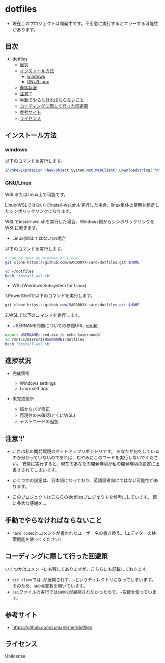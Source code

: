 # dotfiles

- 現在このプロジェクトは開発中です。不用意に実行するとエラーする可能性があります。

## 目次

- [dotfiles](#dotfiles)
  - [目次](#目次)
  - [インストール方法](#インストール方法)
    - [windows](#windows)
    - [GNU/Linux](#gnulinux)
  - [進捗状況](#進捗状況)
  - [注意'!'](#注意)
  - [手動でやらなければならないこと](#手動でやらなければならないこと)
  - [コーディングに際して行った回避策](#コーディングに際して行った回避策)
  - [参考サイト](#参考サイト)
  - [ライセンス](#ライセンス)

## インストール方法

### windows

以下のコマンドを実行します。

```powershell
Invoke-Expression (New-Object System.Net.WebClient).DownloadString('https://raw.githubusercontent.com/SARDONYX-sard/dotfiles/main/install-win.ps1')
```

### GNU/Linux

WSLまたはLinux上で可能です。

Linux(WSLではない)でinstall-wsl.shを実行した場合、linux単体の使用を想定したシンボリックリンクになります。

WSLでinstall-wsl.shを実行した場合、Windows側からシンボリックリンクをWSLに繋ぎます。

- Linux(WSLではない)の場合

以下のコマンドを実行します。

```bash
# Can be done on Windows or linux
git clone https://github.com/SARDONYX-sard/dotfiles.git $HOME

cd ~/dotfiles
bash "install-wsl.sh"
```

- WSL(Windows Subsystem for Linux)

1.PowerShellで以下のコマンドを実行します。

```powershell
git clone https://github.com/SARDONYX-sard/dotfiles.git $HOME
```

2.WSLで以下のコマンドを実行します。

- USERNAME問題についての参照URL:
  [reddit](https://www.reddit.com/r/bashonubuntuonwindows/comments/8dhhrr/is_it_possible_to_get_the_windows_username_from/)

```bash
export USERNAME=`cmd.exe /c echo %username%`
cd /mnt/c/Users/${USERNAME}/dotfiles
bash "install-wsl.sh"
```

## 進捗状況

- 完成箇所

  - Windows settings
  - Linux settings

- 未完成箇所

  - 細かなバグ修正
  - 再現性の未確認(とくにWSL)
  - テストコードの追加

## 注意'!'

- これは私の開発環境のセットアップリポジトリです。 あなたが何をしているのか分かっていないのであれば、むやみにこのコードを実行しないでください。
  安易に実行すると、現在のあなたの開発環境が私の開発環境の設定に上書きされてしまいます。

- いくつかの設定は、日本語になっており、英語話者向けではない可能性があります。

- このプロジェクトは[こちら](https://github.com/LumaKernel/dotfiles)のdotfilesプロジェクトを参考にしています。
  彼に多大な感謝を…

## 手動でやらなければならないこと

- `hard coded`とコメントが書かれたユーザー名の書き換え。(エディターの検索機能を使ってください)

## コーディングに際して行った回避策

いくつかはコメントにも残してありますが、こちらにも記載しておきます。

- `git clone`では`~`が展開されず、`~`というディレクトリになってしまいます。そのため、`$HOME`変数を用いています。
- `ps1`ファイルの実行では`$HOME`が展開されなかったので、`~`変数を使っています。

## 参考サイト

- <https://github.com/LumaKernel/dotfiles>

## ライセンス

Unlicense
